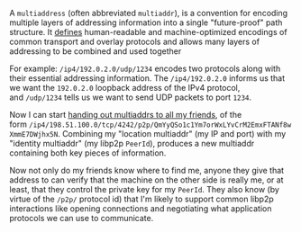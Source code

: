 A `multiaddress` (often abbreviated `multiaddr`), is a convention for encoding multiple layers of addressing information into a single "future-proof" path structure. It [defines](https://github.com/libp2p/specs/blob/master/addressing/README.md) human-readable and machine-optimized encodings of common transport and overlay protocols and allows many layers of addressing to be combined and used together


For example: `/ip4/192.0.2.0/udp/1234` encodes two protocols along with their essential addressing information. The `/ip4/192.0.2.0` informs us that we want the `192.0.2.0` loopback address of the IPv4 protocol, and `/udp/1234` tells us we want to send UDP packets to port `1234`.


Now I can start [handing out multiaddrs to all my friends](https://docs.libp2p.io/concepts/appendix/glossary/#peer-routing), of the form `/ip4/198.51.100.0/tcp/4242/p2p/QmYyQSo1c1Ym7orWxLYvCrM2EmxFTANf8wXmmE7DWjhx5N`. Combining my "location multiaddr" (my IP and port) with my "identity multiaddr" (my libp2p `PeerId`), produces a new multiaddr containing both key pieces of information.

Now not only do my friends know where to find me, anyone they give that address to can verify that the machine on the other side is really me, or at least, that they control the private key for my `PeerId`. They also know (by virtue of the `/p2p/` protocol id) that I'm likely to support common libp2p interactions like opening connections and negotiating what application protocols we can use to communicate.